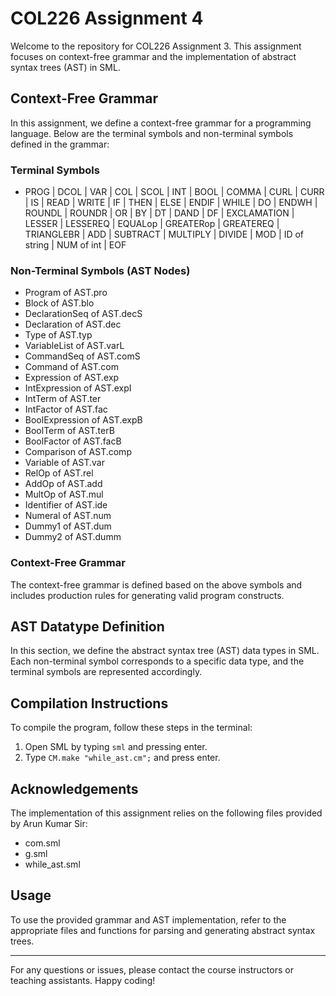 # COL226 Assignment 4

Welcome to the repository for COL226 Assignment 3. This assignment focuses on context-free grammar and the implementation of abstract syntax trees (AST) in SML.

## Context-Free Grammar

In this assignment, we define a context-free grammar for a programming language. Below are the terminal symbols and non-terminal symbols defined in the grammar:

### Terminal Symbols
- PROG | DCOL | VAR | COL | SCOL | INT | BOOL | COMMA | CURL | CURR | IS | READ | WRITE | IF | THEN | ELSE | ENDIF | WHILE | DO | ENDWH | ROUNDL | ROUNDR | OR | BY | DT | DAND | DF | EXCLAMATION | LESSER | LESSEREQ | EQUALop | GREATERop | GREATEREQ | TRIANGLEBR | ADD | SUBTRACT | MULTIPLY | DIVIDE | MOD | ID of string | NUM of int | EOF

### Non-Terminal Symbols (AST Nodes)
- Program of AST.pro
- Block of AST.blo
- DeclarationSeq of AST.decS
- Declaration of AST.dec
- Type of AST.typ
- VariableList of AST.varL
- CommandSeq of AST.comS
- Command of AST.com
- Expression of AST.exp
- IntExpression of AST.expI
- IntTerm of AST.ter
- IntFactor of AST.fac
- BoolExpression of AST.expB
- BoolTerm of AST.terB
- BoolFactor of AST.facB
- Comparison of AST.comp
- Variable of AST.var
- RelOp of AST.rel
- AddOp of AST.add
- MultOp of AST.mul
- Identifier of AST.ide
- Numeral of AST.num
- Dummy1 of AST.dum
- Dummy2 of AST.dumm

### Context-Free Grammar

The context-free grammar is defined based on the above symbols and includes production rules for generating valid program constructs.

## AST Datatype Definition

In this section, we define the abstract syntax tree (AST) data types in SML. Each non-terminal symbol corresponds to a specific data type, and the terminal symbols are represented accordingly.

## Compilation Instructions

To compile the program, follow these steps in the terminal:

1. Open SML by typing `sml` and pressing enter.
2. Type `CM.make "while_ast.cm";` and press enter.

## Acknowledgements

The implementation of this assignment relies on the following files provided by Arun Kumar Sir:
- com.sml
- g.sml
- while_ast.sml

## Usage

To use the provided grammar and AST implementation, refer to the appropriate files and functions for parsing and generating abstract syntax trees.

---

For any questions or issues, please contact the course instructors or teaching assistants. Happy coding!
